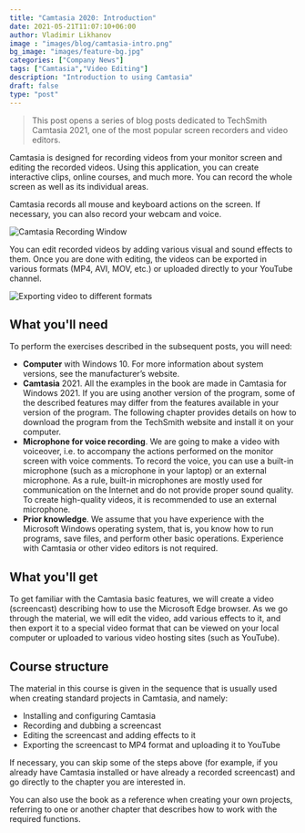 ```yaml
---
title: "Camtasia 2020: Introduction"
date: 2021-05-21T11:07:10+06:00
author: Vladimir Likhanov
image : "images/blog/camtasia-intro.png"
bg_image: "images/feature-bg.jpg"
categories: ["Company News"]
tags: ["Camtasia","Video Editing"]
description: "Introduction to using Camtasia"
draft: false
type: "post"
---
```



> This post opens a series of blog posts dedicated to TechSmith Camtasia 2021, one of the most popular screen recorders and video editors.

Camtasia is designed for recording videos from your monitor screen and editing the recorded videos. Using this application, you can create interactive clips, online courses, and much more. You can record the whole screen as well as its individual areas.

Camtasia records all mouse and keyboard actions on the screen. If necessary, you can also record your webcam and voice.

![Camtasia Recording Window](/images/blog/camtasia-recording-window.png)

You can edit recorded videos by adding various visual and sound effects to them. Once you are done with editing, the videos can be exported in various formats (MP4, AVI, MOV, etc.) or uploaded directly to your YouTube channel.

![Exporting video to different formats](/images/blog/exporting-to-different-formats.png)

## What you'll need

To perform the exercises described in the subsequent posts, you will need:

* **Computer** with Windows 10. For more information about system versions, see the manufacturer’s website.
* **Camtasia** 2021. All the examples in the book are made in Camtasia for Windows 2021. If you are using another version of the program, some of the described features may differ from the features available in your version of the program. The following chapter provides details on how to download the program from the TechSmith website and install it on your computer.
* **Microphone for voice recording**. We are going to make a video with voiceover, i.e. to accompany the actions performed on the monitor screen with voice comments. To record the voice, you can use a built-in microphone (such as a microphone in your laptop) or an external microphone. As a rule, built-in microphones are mostly used for communication on the Internet and do not provide proper sound quality. To create high-quality videos, it is recommended to use an external microphone.
* **Prior knowledge**. We assume that you have experience with the Microsoft Windows operating system, that is, you know how to run programs, save files, and perform other basic operations. Experience with Camtasia or other video editors is not required.

## What you'll get

To get familiar with the Camtasia basic features, we will create a video (screencast) describing how to use the Microsoft Edge browser. As we go through the material, we will edit the video, add various effects to it, and then export it to a special video format that can be viewed on your local computer or uploaded to various video hosting sites (such as YouTube).

## Course structure

The material in this course is given in the sequence that is usually used when creating standard projects in Camtasia, and namely:

* Installing and configuring Camtasia
* Recording and dubbing a screencast
* Editing the screencast and adding effects to it
* Exporting the screencast to MP4 format and uploading it to YouTube

If necessary, you can skip some of the steps above (for example, if you already have Camtasia installed or have already a recorded screencast) and go directly to the chapter you are interested in.

You can also use the book as a reference when creating your own projects, referring to one or another chapter that describes how to work with the required functions.